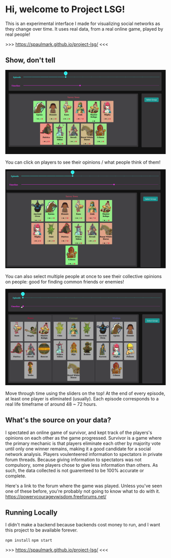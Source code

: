 # Hi, welcome to Project LSG!

This is an experimental interface I made for visualizing social networks as they change over time. It uses real data, from a real online game, played by real people!  

\>\>\> https://spaulmark.github.io/project-lsg/ <<<

## Show, don't tell

![](select.gif)

You can click on players to see their opinions / what people think of them!

![](multiselect.gif)

You can also select multiple people at once to see their collective opinions on people: good for finding common friends or enemies! 

![](slider.gif)

Move through time using the sliders on the top! At the end of every episode, at least one player is eliminated (usually). Each episode corresponds to a real life timeframe of around 48 ~ 72 hours.


## What's the source on your data?

I spectated an online game of survivor, and kept track of the players's opinions on each other as the game progressed. Survivor is a game where the primary mechanic is that players eliminate each other by majority vote until only one winner remains, making it a good candidate for a social network analysis. Players voulenteered information to spectators in private forum threads. Because giving information to spectators was not compulsory, some players chose to give less information than others. As such, the data collected is not guarenteed to be 100% accurate or complete.

Here's a link to the forum where the game was played. Unless you've seen one of these before, you're probably not going to know what to do with it. 
https://powervcouragevwisdom.freeforums.net/


## Running Locally 

I didn't make a backend because backends cost money to run, and I want this project to be available forever.

`npm install`
`npm start`

\>\>\> https://spaulmark.github.io/project-lsg/ <<<



